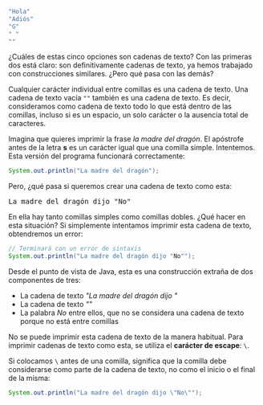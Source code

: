 ```java
"Hola"
"Adiós"
"G"
" "
""
```

¿Cuáles de estas cinco opciones son cadenas de texto? Con las primeras dos está claro: son definitivamente cadenas de texto, ya hemos trabajado con construcciones similares. ¿Pero qué pasa con las demás?

Cualquier carácter individual entre comillas es una cadena de texto. Una cadena de texto vacía `""` también es una cadena de texto. Es decir, consideramos como cadena de texto todo lo que está dentro de las comillas, incluso si es un espacio, un solo carácter o la ausencia total de caracteres.

Imagina que quieres imprimir la frase *la madre del dragón*. El apóstrofe antes de la letra **s** es un carácter igual que una comilla simple. Intentemos. Esta versión del programa funcionará correctamente:

```java
System.out.println("La madre del dragón");
```

Pero, ¿qué pasa si queremos crear una cadena de texto como esta:

<pre class='hexlet-basics-output'>
La madre del dragón dijo "No"
</pre>

En ella hay tanto comillas simples como comillas dobles. ¿Qué hacer en esta situación? Si simplemente intentamos imprimir esta cadena de texto, obtendremos un error:

```java
// Terminará con un error de sintaxis
System.out.println("La madre del dragón dijo "No"");
```

Desde el punto de vista de Java, esta es una construcción extraña de dos componentes de tres:

- La cadena de texto *"La madre del dragón dijo "*
- La cadena de texto *""*
- La palabra *No* entre ellos, que no se considera una cadena de texto porque no está entre comillas

No se puede imprimir esta cadena de texto de la manera habitual. Para imprimir cadenas de texto como esta, se utiliza el **carácter de escape**: `\`.

Si colocamos `\` antes de una comilla, significa que la comilla debe considerarse como parte de la cadena de texto, no como el inicio o el final de la misma:

```java
System.out.println("La madre del dragón dijo \"No\"");
```
